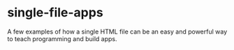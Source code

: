 # single-file-apps
A few examples of how a single HTML file can be an easy and powerful way to teach programming and build apps.
